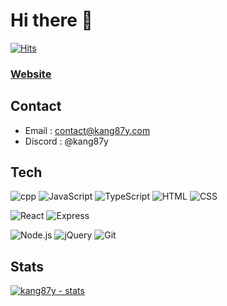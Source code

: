 # Hi there 👋

[![Hits](https://hits.seeyoufarm.com/api/count/incr/badge.svg?url=https%3A%2F%2Fgithub.com%2Fkang87y&count_bg=%235174C7&title_bg=%231D47A9&icon=&icon_color=%23E7E7E7&title=hits&edge_flat=true)](https://hits.seeyoufarm.com)

### [Website](https://kang87y.com/)

## Contact
- Email : [contact@kang87y.com](mailto:contact@kang87y.com)
- Discord : @kang87y
 
## Tech
![cpp](https://img.shields.io/badge/C++-00599C?style=for-the-badge&logo=c%2B%2B&logoColor=white)
![JavaScript](https://img.shields.io/badge/JavaScript-F7DF1E.svg?&style=for-the-badge&logo=javascript&logoColor=black)
![TypeScript](https://img.shields.io/badge/TypeScript-007ACC?style=for-the-badge&logo=typescript&logoColor=white)
![HTML](https://img.shields.io/badge/HTML-E34F26.svg?style=for-the-badge&logo=html5&logoColor=white)
![CSS](https://img.shields.io/badge/CSS-1572B6.svg?style=for-the-badge&logo=css3&logoColor=white)

![React](https://img.shields.io/badge/React-61DAFB.svg?&style=for-the-badge&logo=react&logoColor=black)
![Express](https://img.shields.io/badge/Express-black?style=for-the-badge&logo=express&logoColor=white)

![Node.js](https://img.shields.io/badge/Node.js_-43853D.svg?&style=for-the-badge&logo=node.js&logoColor=white)
![jQuery](https://img.shields.io/badge/jQuery-0769AD?style=for-the-badge&logo=jquery&logoColor=white)
![Git](https://img.shields.io/badge/git-F05033.svg?style=for-the-badge&logo=git&logoColor=white)

## Stats
[![kang87y - stats](https://github-readme-stats.vercel.app/api?username=kang87y&show_icons=true&include_all_commits=true&line_height=25&count_private=true&bg_color=30,5174C7,1D47A9&title_color=fff&text_color=fff&theme=nord&role=OWNER,ORGANIZATION_MEMBER,COLLABORATOR)](https://github.com/anuraghazra/github-readme-stats)

